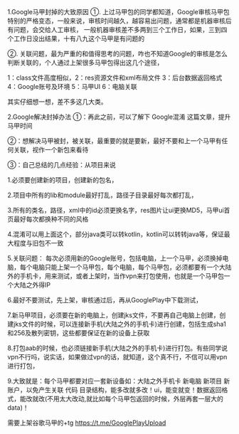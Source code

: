 1.Google马甲封掉的大致原因
①. 上过马甲包的同学都知道，Google审核马甲包特别的严格变态，一般来说，审核时间越久，越容易出问题，通常都是机器审核后有问题，会交给人工审核， 一般机器审核差不多两到三个工作日，如果，三到四个工作日没出结果，十有八九这个马甲是有问题的

②. 关联问题，最为严重的和值得思考的问题，咋也不知道Google的审核是怎么判断关联的，个人通过上架很多马甲包得出这几个途径，

1：class文件高度相似，2：res资源文件和xml布局文件   3：后台数据返回格式  4：Google账号及环境   5：马甲UI   6：电脑关联

其实仔细想一想，差不多这几大类。

2.Google解决封掉办法
①：再此之前，可以了解下 Google混淆 这篇文章，提升马甲时间

②：想解决马甲被封，被关联，最重要的就是要新，最好不要和上一个马甲有任何关联，视作一个新包来看待

③：自己总结的几点经验：从项目来说 

1.必须要创建新的项目，创建新的包名，

2.项目中所有的lib和module最好打乱，路径子目录最好每次都打乱，

3.所有的类名，路径，xml中的id必须更换名字，res图片让ui更换MD5，马甲ui首页最好每次都换种不同的风格

4.混淆可以用上面这个，部分java类可以转kotlin，kotlin可以转转java等，保证最大程度与旧包不一致

5.关联问题： 每次必须用新的Google账号，包括电脑，上一个马甲，必须换掉电脑，每个电脑只能上架一个马甲包，每个电脑，每个马甲包，必须都要有一个大陆外的手机卡，用来测试，或者上架时，当作vpn来打包使用，也就是一个马甲包一个大陆之外得IP

6.最好不要测试，先上架，审核通过后，再从GooglePlay中下载测试，

7.新马甲项目，必须要在新的电脑上，创建jks文件，不要再自己电脑上创建，创建jks文件的时候，可以连接新手机(大陆之外的手机卡)进行创建，包括生成sha1和256及散列密钥，这些都要保证在新的设备上获取

8.打包aab的时候，也必须链接新手机(大陆之外的手机卡)进行打包。有些同学说vpn不行吗，说实话，如果做过vpn的话，就知道，这个真不行，不信可以用vpn进行打包，

9.大致就是：每个马甲都要对应一套新设备如：大陆之外手机卡   新电脑  新项目  新账户，以免产生关联     代码 目录结构，能多改就多改！ui，能变就变！数据返回格式，能改就改(不用太大改动,就比如每个马甲包返回的时候，外层再套一层大的data)！


需要上架谷歌马甲的+tg https://t.me/GooglePlayUpload

